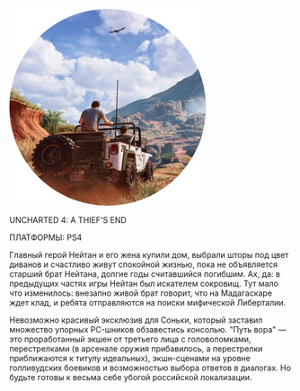 ![](../Игры/images/038ff91dca6a3e3f9a6a1da6ff38fcd0.png)

UNCHARTED 4: A THIEF'S END

ПЛАТФОРМЫ: PS4

Главный герой Нейтан и его жена купили дом, выбрали шторы под цвет диванов и счастливо живут спокойной жизнью, пока не объявляется старший брат Нейтана, долгие годы считавшийся погибшим. Ах, да: в предыдущих частях игры Нейтан был искателем сокровищ. Тут мало что изменилось: внезапно живой брат говорит, что на Мадагаскаре ждет клад, и ребята отправляются на поиски мифической Либерталии.

Невозможно красивый эксклюзив для Соньки, который заставил множество упорных PC-шников обзавестись консолью. "Путь вора" — это проработанный экшен от третьего лица с головоломками, перестрелками (в арсенале оружия прибавилось, а перестрелки приближаются к титулу идеальных), экшн-сценами на уровне голливудских боевиков и возможностью выбора ответов в диалогах. Но будьте готовы к весьма себе убогой российской локализации.
